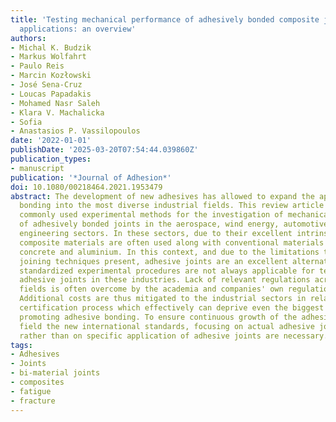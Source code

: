 ```yaml
---
title: 'Testing mechanical performance of adhesively bonded composite joints in engineering
  applications: an overview'
authors:
- Michal K. Budzik
- Markus Wolfahrt
- Paulo Reis
- Marcin Kozłowski
- José Sena-Cruz
- Loucas Papadakis
- Mohamed Nasr Saleh
- Klara V. Machalicka
- Sofia
- Anastasios P. Vassilopoulos
date: '2022-01-01'
publishDate: '2025-03-20T07:54:44.039860Z'
publication_types:
- manuscript
publication: '*Journal of Adhesion*'
doi: 10.1080/00218464.2021.1953479
abstract: The development of new adhesives has allowed to expand the application of
  bonding into the most diverse industrial fields. This review article presents the
  commonly used experimental methods for the investigation of mechanical performance
  of adhesively bonded joints in the aerospace, wind energy, automotive and civil
  engineering sectors. In these sectors, due to their excellent intrinsic properties,
  composite materials are often used along with conventional materials such as steel,
  concrete and aluminium. In this context, and due to the limitations that the traditional
  joining techniques present, adhesive joints are an excellent alternative. However,
  standardized experimental procedures are not always applicable for testing representative
  adhesive joints in these industries. Lack of relevant regulations across the different
  fields is often overcome by the academia and companies' own regulations and standards.
  Additional costs are thus mitigated to the industrial sectors in relation with the
  certification process which effectively can deprive even the biggest companies from
  promoting adhesive bonding. To ensure continuous growth of the adhesive bonding
  field the new international standards, focusing on actual adhesive joints' performance
  rather than on specific application of adhesive joints are necessary.
tags:
- Adhesives
- Joints
- bi-material joints
- composites
- fatigue
- fracture
---
```

